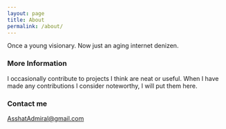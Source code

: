 ```yaml
---
layout: page
title: About
permalink: /about/
---
```


Once a young visionary. Now just an aging internet denizen. 

### More Information

I occasionally contribute to projects I think are neat or useful. When I have made any contributions I consider noteworthy, I will put them here.

### Contact me

[AsshatAdmiral@gmail.com](mailto:AsshatAdmiral@gmail.com)
